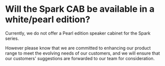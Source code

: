 # Will the Spark CAB be available in a white/pearl edition?

Currently, we do not offer a Pearl edition speaker cabinet for the Spark series.

However please know that we are committed to enhancing our product range to meet the evolving needs of our customers, and we will ensure that our customers' suggestions are forwarded to our team for consideration.